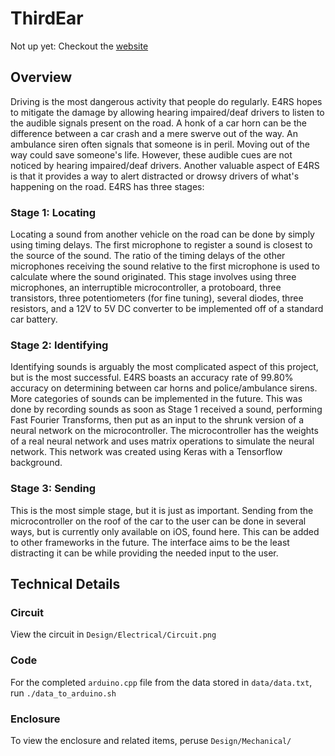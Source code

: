 # ThirdEar

Not up yet: Checkout the [website](http://e4rsinnovation.com)

## Overview

Driving is the most dangerous activity that people do regularly. E4RS hopes to mitigate the damage by allowing hearing impaired/deaf drivers to listen to the audible signals present on the road. A honk of a car horn can be the difference between a car crash and a mere swerve out of the way. An ambulance siren often signals that someone is in peril. Moving out of the way could save someone's life. However, these audible cues are not noticed by hearing impaired/deaf drivers. Another valuable aspect of E4RS is that it provides a way to alert distracted or drowsy drivers of what's happening on the road. E4RS has three stages: 

### Stage 1: Locating

Locating a sound from another vehicle on the road can be done by simply using timing delays. The first microphone to register a sound is closest to the source of the sound. The ratio of the timing delays of the other microphones receiving the sound relative to the first microphone is used to calculate where the sound originated. This stage involves using three microphones, an interruptible microcontroller, a protoboard, three transistors, three potentiometers (for fine tuning), several diodes, three resistors, and a 12V to 5V DC converter to be implemented off of a standard car battery.

### Stage 2: Identifying

Identifying sounds is arguably the most complicated aspect of this project, but is the most successful. E4RS boasts an accuracy rate of 99.80% accuracy on determining between car horns and police/ambulance sirens. More categories of sounds can be implemented in the future. This was done by recording sounds as soon as Stage 1 received a sound, performing Fast Fourier Transforms, then put as an input to the shrunk version of a neural network on the microcontroller. The microcontroller has the weights of a real neural network and uses matrix operations to simulate the neural network. This network was created using Keras with a Tensorflow background.

### Stage 3: Sending

This is the most simple stage, but it is just as important. Sending from the microcontroller on the roof of the car to the user can be done in several ways, but is currently only available on iOS, found here. This can be added to other frameworks in the future. The interface aims to be the least distracting it can be while providing the needed input to the user.


## Technical Details

### Circuit

View the circuit in `Design/Electrical/Circuit.png`

### Code

For the completed `arduino.cpp` file from the data stored in `data/data.txt`, run `./data_to_arduino.sh`

### Enclosure

To view the enclosure and related items, peruse `Design/Mechanical/`
